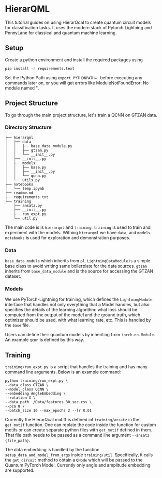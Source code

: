 # HierarQML

This tutorial guides on using HierarQcal to create quantum circuit models for classification tasks. It uses the modern stack of Pytorch Lightning and PennyLane for classical and quantum machine learning.

## Setup

Create a python environment and install the required packages using

```
pip install -r requirements.text
```

Set the Python Path using `export PYTHONPATH=.` before executing any commands later on, or you will get errors like ModuleNotFoundError: No module named ''.

## Project Structure

To go through the main project structure, let's train a QCNN on GTZAN data.

### Directory Structure

```
├── hierarqml
│   ├── data
│   │   ├── base_data_module.py
│   │   ├── gtzan.py
│   │   └── __init__.py
│   ├── __init__.py
│   ├── models
│   │   ├── base.py
│   │   ├── __init__.py
│   │   └── qcnn.py
│   └── utils.py
├── notebooks
│   └── temp.ipynb
├── readme.md
├── requirements.txt
└── training
    ├── ansatz.py
    ├── __init__.py
    ├── run_expt.py
    └── util.py
```

The main code is is `hierarqml` and `training`. `training` is used to train and experiment with the models. Withing `hierarqml` we have `data`, and `models`. `notebooks` is used for exploration and demonstration purposes.

### Data

`base_data_module` which inherits from `pl.LightningDataModule` is a simple base class to avoid writing same boilerplate for the data sources. `gtzan` inherits from `base_data_module` and is the source for accessing the GTZAN dataset.

### Models

We use PyTorch-Lightning for training, which defines the `LightningModule` interface that handles not only everything that a Model handles, but also specifies the details of the learning algorithm: what loss should be computed from the output of the model and the ground truth, which optimizer should be used, with what learning rate, etc. This is handled by the `base` file.

Users can define their quantum models by inheriting from `torch.nn.Module`. An example `qcnn` is defined by this way.

## Training

`training/run_expt.py` is a script that handles the training and has many command line arguments. Below is an example command:

```
python training/run_expt.py \
--data_class GTZAN \
--model_class QCNN \
--embedding AngleEmbedding \
--rotation X \
--data_path ./Data/features_30_sec.csv \
--pca 8 \
--batch_size 16 --max_epochs 2 --lr 0.01
```

Currently the HierarQcal motiff is defined int `training/ansatz` in the `get_motif` function. One can replate the code inside the function for custom motifs or can create separate python files with `get_motif` defined in them. That file path needs to be passed as a command line argument `--ansatz {file_path}`.

The data embedding is handled by the function `setup_data_and_model_from_args` inside `training/util`. Specifically, it calls the `get_circuit` method to obtain a `QNode` which will be passed to the Quantum PyTorch Model. Currently only angle and amplitude embedding are supported.